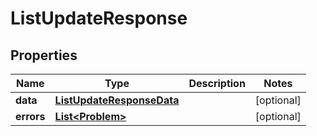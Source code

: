 

# ListUpdateResponse


## Properties

Name | Type | Description | Notes
------------ | ------------- | ------------- | -------------
**data** | [**ListUpdateResponseData**](ListUpdateResponseData.md) |  |  [optional]
**errors** | [**List&lt;Problem&gt;**](Problem.md) |  |  [optional]



